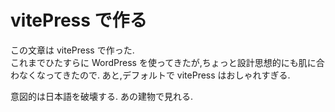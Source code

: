 # vitePress で作る

この文章は vitePress で作った.  
これまでひたすらに WordPress を使ってきたが,ちょっと設計思想的にも肌に合わなくなってきたので.
あと,デフォルトで vitePress はおしゃれすぎる.

意図的は日本語を破壊する.
あの建物で見れる.

